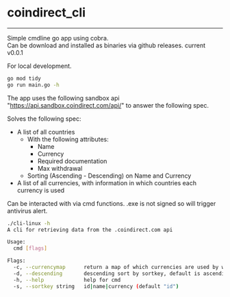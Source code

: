 # coindirect_cli
---
Simple cmdline go app using cobra.  
Can be download and installed as binaries via github releases. current v0.0.1

For local development.
```bash
go mod tidy
go run main.go -h
```

The app uses the following  sandbox api "https://api.sandbox.coindirect.com/api/" to answer the following spec.

Solves the following spec:
- A list of all countries
  - With the following attributes: 
    - Name 
    - Currency 
    - Required documentation 
    - Max withdrawal 
  - Sorting (Ascending - Descending) on Name and Currency 
- A list of all currencies, with information in which countries each currency is used


Can be interacted with via cmd functions. .exe is not signed so will trigger antivirus alert.

```bash
./cli-linux -h
A cli for retrieving data from the .coindirect.com api

Usage:
  cmd [flags]

Flags:
  -c, --currencymap      return a map of which currencies are used by which lands
  -d, --descending       descending sort by sortkey, default is ascending order
  -h, --help             help for cmd
  -s, --sortkey string   id|name|currency (default "id")
```
